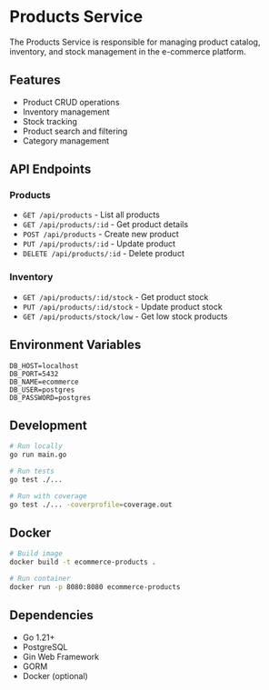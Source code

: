# Products Service

The Products Service is responsible for managing product catalog, inventory, and stock management in the e-commerce platform.

## Features

- Product CRUD operations
- Inventory management
- Stock tracking
- Product search and filtering
- Category management

## API Endpoints

### Products

- `GET /api/products` - List all products
- `GET /api/products/:id` - Get product details
- `POST /api/products` - Create new product
- `PUT /api/products/:id` - Update product
- `DELETE /api/products/:id` - Delete product

### Inventory

- `GET /api/products/:id/stock` - Get product stock
- `PUT /api/products/:id/stock` - Update product stock
- `GET /api/products/stock/low` - Get low stock products

## Environment Variables

```env
DB_HOST=localhost
DB_PORT=5432
DB_NAME=ecommerce
DB_USER=postgres
DB_PASSWORD=postgres
```

## Development

```bash
# Run locally
go run main.go

# Run tests
go test ./...

# Run with coverage
go test ./... -coverprofile=coverage.out
```

## Docker

```bash
# Build image
docker build -t ecommerce-products .

# Run container
docker run -p 8080:8080 ecommerce-products
```

## Dependencies

- Go 1.21+
- PostgreSQL
- Gin Web Framework
- GORM
- Docker (optional)
